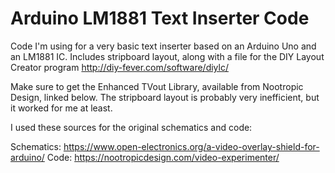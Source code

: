 # Arduino LM1881 Text Inserter Code
 
Code I'm using for a very basic text inserter based on an Arduino Uno and an LM1881 IC.
Includes stripboard layout, along with a file for the DIY Layout Creator program http://diy-fever.com/software/diylc/

Make sure to get the Enhanced TVout Library, available from Nootropic Design, linked below.
The stripboard layout is probably very inefficient, but it worked for me at least.

I used these sources for the original schematics and code:

Schematics: https://www.open-electronics.org/a-video-overlay-shield-for-arduino/
Code: https://nootropicdesign.com/video-experimenter/
